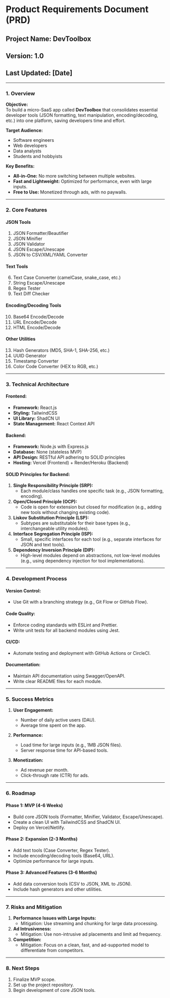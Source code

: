 
# Product Requirements Document (PRD)  
## Project Name: DevToolbox  
## Version: 1.0  
## Last Updated: [Date]  

---

### **1. Overview**  
**Objective:**  
To build a micro-SaaS app called **DevToolbox** that consolidates essential developer tools (JSON formatting, text manipulation, encoding/decoding, etc.) into one platform, saving developers time and effort.  

**Target Audience:**  
- Software engineers  
- Web developers  
- Data analysts  
- Students and hobbyists  

**Key Benefits:**  
- **All-in-One:** No more switching between multiple websites.  
- **Fast and Lightweight:** Optimized for performance, even with large inputs.  
- **Free to Use:** Monetized through ads, with no paywalls.  

---

### **2. Core Features**  
#### **JSON Tools**  
1. JSON Formatter/Beautifier  
2. JSON Minifier  
3. JSON Validator  
4. JSON Escape/Unescape  
5. JSON to CSV/XML/YAML Converter  

#### **Text Tools**  
6. Text Case Converter (camelCase, snake_case, etc.)  
7. String Escape/Unescape  
8. Regex Tester  
9. Text Diff Checker  

#### **Encoding/Decoding Tools**  
10. Base64 Encode/Decode  
11. URL Encode/Decode  
12. HTML Encode/Decode  

#### **Other Utilities**  
13. Hash Generators (MD5, SHA-1, SHA-256, etc.)  
14. UUID Generator  
15. Timestamp Converter  
16. Color Code Converter (HEX to RGB, etc.)  

---

### **3. Technical Architecture**  
#### **Frontend:**  
- **Framework:** React.js  
- **Styling:** TailwindCSS  
- **UI Library:** ShadCN UI  
- **State Management:** React Context API  

#### **Backend:**  
- **Framework:** Node.js with Express.js  
- **Database:** None (stateless MVP)  
- **API Design:** RESTful API adhering to SOLID principles  
- **Hosting:** Vercel (Frontend) + Render/Heroku (Backend)  

#### **SOLID Principles for Backend:**  
1. **Single Responsibility Principle (SRP):**  
   - Each module/class handles one specific task (e.g., JSON formatting, encoding).  
2. **Open/Closed Principle (OCP):**  
   - Code is open for extension but closed for modification (e.g., adding new tools without changing existing code).  
3. **Liskov Substitution Principle (LSP):**  
   - Subtypes are substitutable for their base types (e.g., interchangeable utility modules).  
4. **Interface Segregation Principle (ISP):**  
   - Small, specific interfaces for each tool (e.g., separate interfaces for JSON and text tools).  
5. **Dependency Inversion Principle (DIP):**  
   - High-level modules depend on abstractions, not low-level modules (e.g., using dependency injection for tool implementations).  

---

### **4. Development Process**  
#### **Version Control:**  
- Use Git with a branching strategy (e.g., Git Flow or GitHub Flow).  

#### **Code Quality:**  
- Enforce coding standards with ESLint and Prettier.  
- Write unit tests for all backend modules using Jest.  

#### **CI/CD:**  
- Automate testing and deployment with GitHub Actions or CircleCI.  

#### **Documentation:**  
- Maintain API documentation using Swagger/OpenAPI.  
- Write clear README files for each module.  

---

### **5. Success Metrics**  
1. **User Engagement:**  
   - Number of daily active users (DAU).  
   - Average time spent on the app.  

2. **Performance:**  
   - Load time for large inputs (e.g., 1MB JSON files).  
   - Server response time for API-based tools.  

3. **Monetization:**  
   - Ad revenue per month.  
   - Click-through rate (CTR) for ads.  

---

### **6. Roadmap**  
#### **Phase 1: MVP (4-6 Weeks)**  
- Build core JSON tools (Formatter, Minifier, Validator, Escape/Unescape).  
- Create a clean UI with TailwindCSS and ShadCN UI.  
- Deploy on Vercel/Netlify.  

#### **Phase 2: Expansion (2-3 Months)**  
- Add text tools (Case Converter, Regex Tester).  
- Include encoding/decoding tools (Base64, URL).  
- Optimize performance for large inputs.  

#### **Phase 3: Advanced Features (3-6 Months)**  
- Add data conversion tools (CSV to JSON, XML to JSON).  
- Include hash generators and other utilities.  

---

### **7. Risks and Mitigation**  
1. **Performance Issues with Large Inputs:**  
   - Mitigation: Use streaming and chunking for large data processing.  
2. **Ad Intrusiveness:**  
   - Mitigation: Use non-intrusive ad placements and limit ad frequency.  
3. **Competition:**  
   - Mitigation: Focus on a clean, fast, and ad-supported model to differentiate from competitors.  

---

### **8. Next Steps**  
1. Finalize MVP scope.  
2. Set up the project repository.  
3. Begin development of core JSON tools.  
